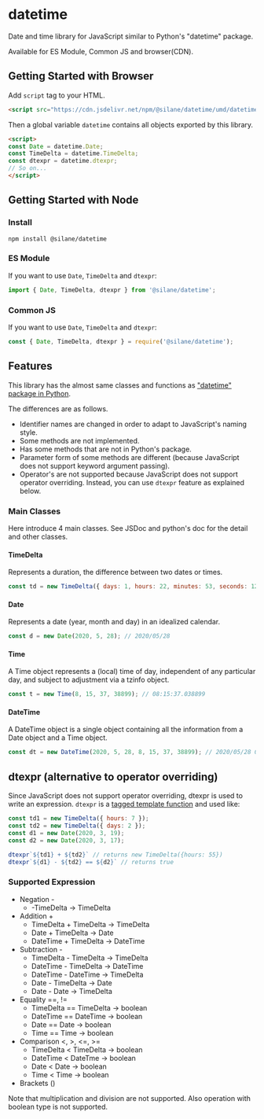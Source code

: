 # datetime

Date and time library for JavaScript similar to Python's "datetime" package.

Available for ES Module, Common JS and browser(CDN).

## Getting Started with Browser
Add `script` tag to your HTML.
```html
<script src="https://cdn.jsdelivr.net/npm/@silane/datetime/umd/datetime.js"></script>
```
Then a global variable `datetime` contains all objects exported by this library.
```html
<script>
const Date = datetime.Date;
const TimeDelta = datetime.TimeDelta;
const dtexpr = datetime.dtexpr;
// So on...
</script>
```

## Getting Started with Node
### Install
```shell
npm install @silane/datetime
```

### ES Module
If you want to use `Date`, `TimeDelta` and `dtexpr`:
```javascript
import { Date, TimeDelta, dtexpr } from '@silane/datetime';
```

### Common JS
If you want to use `Date`, `TimeDelta` and `dtexpr`:
```javascript
const { Date, TimeDelta, dtexpr } = require('@silane/datetime');
```

## Features
This library has the almost same classes and functions as ["datetime" package in Python](https://docs.python.org/3/library/datetime.html).

The differences are as follows.
- Identifier names are changed in order to adapt to JavaScript's naming style.
- Some methods are not implemented.
- Has some methods that are not in Python's package.
- Parameter form of some methods are different (because JavaScript does not support keyword argument passing).
- Operator's are not supported because JavaScript does not support operator overriding.
  Instead, you can use `dtexpr` feature as explained below.

### Main Classes
Here introduce 4 main classes. See JSDoc and python's doc for the detail and other classes.

#### TimeDelta
Represents a duration, the difference between two dates or times.
```javascript
const td = new TimeDelta({ days: 1, hours: 22, minutes: 53, seconds: 12, microseconds: 324987});
```
#### Date
Represents a date (year, month and day) in an idealized calendar.
```javascript
const d = new Date(2020, 5, 28); // 2020/05/28
```
#### Time
A Time object represents a (local) time of day, independent of any particular
day, and subject to adjustment via a tzinfo object.
```javascript
const t = new Time(8, 15, 37, 38899); // 08:15:37.038899
```
#### DateTime
A DateTime object is a single object containing all the information from a
Date object and a Time object.
```javascript
const dt = new DateTime(2020, 5, 28, 8, 15, 37, 38899); // 2020/05/28 08:15:37.038899
```

## dtexpr (alternative to operator overriding)
Since JavaScript does not support operator overriding, dtexpr is used to write
an expression.
`dtexpr` is a [tagged template function](https://developer.mozilla.org/en-US/docs/Web/JavaScript/Reference/Template_literals#Tagged_templates)
and used like:
```javascript
const td1 = new TimeDelta({ hours: 7 });
const td2 = new TimeDelta({ days: 2 });
const d1 = new Date(2020, 3, 19);
const d2 = new Date(2020, 3, 17);

dtexpr`${td1} + ${td2}` // returns new TimeDelta({hours: 55})
dtexpr`${d1} - ${td2} == ${d2}` // returns true
```

### Supported Expression
- Negation -
  - -TimeDelta -> TimeDelta
- Addition +
  - TimeDelta + TimeDelta -> TimeDelta
  - Date + TimeDelta -> Date
  - DateTime + TimeDelta -> DateTime
- Subtraction -
  - TimeDelta - TimeDelta -> TimeDelta
  - DateTime - TimeDelta -> DateTime
  - DateTime - DateTime -> TimeDelta
  - Date - TimeDelta -> Date
  - Date - Date -> TimeDelta
- Equality ==, !=
  - TimeDelta == TimeDelta -> boolean
  - DateTime == DateTime -> boolean
  - Date == Date -> boolean
  - Time == Time -> boolean
- Comparison <, >, <=, >=
  - TimeDelta < TimeDelta -> boolean
  - DateTime < DateTme -> boolean
  - Date < Date -> boolean
  - Time < Time -> boolean
- Brackets ()

Note that multiplication and division are not supported.
Also operation with boolean type is not supported.
